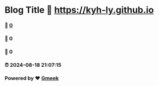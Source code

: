 # Blog Title :link: https://kyh-ly.github.io 
### :page_facing_up: [0](https://kyh-ly.github.io/tag.html) 
### :speech_balloon: 0 
### :hibiscus: 0 
### :alarm_clock: 2024-08-18 21:07:15 
### Powered by :heart: [Gmeek](https://github.com/Meekdai/Gmeek)
